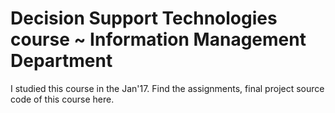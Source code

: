 # Decision Support Technologies course ~ Information Management Department
I studied this course in the Jan'17. Find the assignments, final project source code of this course here.
